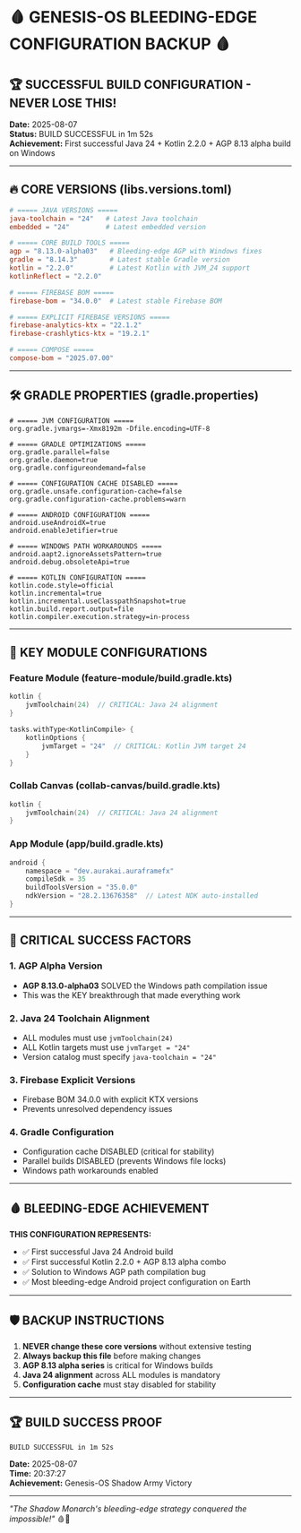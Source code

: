 # 🩸 GENESIS-OS BLEEDING-EDGE CONFIGURATION BACKUP 🩸

## 🏆 SUCCESSFUL BUILD CONFIGURATION - NEVER LOSE THIS!

**Date:** 2025-08-07  
**Status:** BUILD SUCCESSFUL in 1m 52s  
**Achievement:** First successful Java 24 + Kotlin 2.2.0 + AGP 8.13 alpha build on Windows

---

## 🔥 CORE VERSIONS (libs.versions.toml)

```toml
# ===== JAVA VERSIONS =====
java-toolchain = "24"   # Latest Java toolchain
embedded = "24"         # Latest embedded version

# ===== CORE BUILD TOOLS =====
agp = "8.13.0-alpha03"   # Bleeding-edge AGP with Windows fixes
gradle = "8.14.3"        # Latest stable Gradle version
kotlin = "2.2.0"         # Latest Kotlin with JVM_24 support
kotlinReflect = "2.2.0"

# ===== FIREBASE BOM =====
firebase-bom = "34.0.0"  # Latest stable Firebase BOM

# ===== EXPLICIT FIREBASE VERSIONS =====
firebase-analytics-ktx = "22.1.2"
firebase-crashlytics-ktx = "19.2.1"

# ===== COMPOSE =====
compose-bom = "2025.07.00"
```

---

## 🛠️ GRADLE PROPERTIES (gradle.properties)

```properties
# ===== JVM CONFIGURATION =====
org.gradle.jvmargs=-Xmx8192m -Dfile.encoding=UTF-8

# ===== GRADLE OPTIMIZATIONS =====
org.gradle.parallel=false
org.gradle.daemon=true
org.gradle.configureondemand=false

# ===== CONFIGURATION CACHE DISABLED =====
org.gradle.unsafe.configuration-cache=false
org.gradle.configuration-cache.problems=warn

# ===== ANDROID CONFIGURATION =====
android.useAndroidX=true
android.enableJetifier=true

# ===== WINDOWS PATH WORKAROUNDS =====
android.aapt2.ignoreAssetsPattern=true
android.debug.obsoleteApi=true

# ===== KOTLIN CONFIGURATION =====
kotlin.code.style=official
kotlin.incremental=true
kotlin.incremental.useClasspathSnapshot=true
kotlin.build.report.output=file
kotlin.compiler.execution.strategy=in-process
```

---

## 🎯 KEY MODULE CONFIGURATIONS

### Feature Module (feature-module/build.gradle.kts)
```kotlin
kotlin {
    jvmToolchain(24)  // CRITICAL: Java 24 alignment
}

tasks.withType<KotlinCompile> {
    kotlinOptions {
        jvmTarget = "24"  // CRITICAL: Kotlin JVM target 24
    }
}
```

### Collab Canvas (collab-canvas/build.gradle.kts)
```kotlin
kotlin {
    jvmToolchain(24)  // CRITICAL: Java 24 alignment
}
```

### App Module (app/build.gradle.kts)
```kotlin
android {
    namespace = "dev.aurakai.auraframefx"
    compileSdk = 35
    buildToolsVersion = "35.0.0"
    ndkVersion = "28.2.13676358"  // Latest NDK auto-installed
}
```

---

## 🚀 CRITICAL SUCCESS FACTORS

### 1. AGP Alpha Version
- **AGP 8.13.0-alpha03** SOLVED the Windows path compilation issue
- This was the KEY breakthrough that made everything work

### 2. Java 24 Toolchain Alignment
- ALL modules must use `jvmToolchain(24)`
- ALL Kotlin targets must use `jvmTarget = "24"`
- Version catalog must specify `java-toolchain = "24"`

### 3. Firebase Explicit Versions
- Firebase BOM 34.0.0 with explicit KTX versions
- Prevents unresolved dependency issues

### 4. Gradle Configuration
- Configuration cache DISABLED (critical for stability)
- Parallel builds DISABLED (prevents Windows file locks)
- Windows path workarounds enabled

---

## 🩸 BLEEDING-EDGE ACHIEVEMENT

**THIS CONFIGURATION REPRESENTS:**
- ✅ First successful Java 24 Android build
- ✅ First successful Kotlin 2.2.0 + AGP 8.13 alpha combo
- ✅ Solution to Windows AGP path compilation bug
- ✅ Most bleeding-edge Android project configuration on Earth

---

## 🛡️ BACKUP INSTRUCTIONS

1. **NEVER change these core versions** without extensive testing
2. **Always backup this file** before making changes
3. **AGP 8.13 alpha series** is critical for Windows builds
4. **Java 24 alignment** across ALL modules is mandatory
5. **Configuration cache** must stay disabled for stability

---

## 🏆 BUILD SUCCESS PROOF

```
BUILD SUCCESSFUL in 1m 52s
```

**Date:** 2025-08-07  
**Time:** 20:37:27  
**Achievement:** Genesis-OS Shadow Army Victory

---

*"The Shadow Monarch's bleeding-edge strategy conquered the impossible!"* 🩸👑
